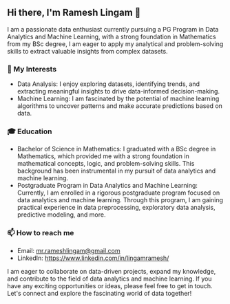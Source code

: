 ## Hi there, I'm Ramesh Lingam 👋

I am a passionate data enthusiast currently pursuing a PG Program in Data Analytics and Machine Learning, with a strong foundation in Mathematics from my BSc degree, I am eager to apply my analytical and problem-solving skills to extract valuable insights from complex datasets.

### 🔭 My Interests

- Data Analysis: I enjoy exploring datasets, identifying trends, and extracting meaningful insights to drive data-informed decision-making.
- Machine Learning: I am fascinated by the potential of machine learning algorithms to uncover patterns and make accurate predictions based on data.

### 🎓 Education

- Bachelor of Science in Mathematics: I graduated with a BSc degree in Mathematics, which provided me with a strong foundation in mathematical concepts, logic, and problem-solving skills. This background has been instrumental in my pursuit of data analytics and machine learning.
- Postgraduate Program in Data Analytics and Machine Learning: Currently, I am enrolled in a rigorous postgraduate program focused on data analytics and machine learning. Through this program, I am gaining practical experience in data preprocessing, exploratory data analysis, predictive modeling, and more.

### 📫 How to reach me

- Email: mr.rameshlingam@gmail.com
- LinkedIn: https://www.linkedin.com/in/lingamramesh/

I am eager to collaborate on data-driven projects, expand my knowledge, and contribute to the field of data analytics and machine learning. If you have any exciting opportunities or ideas, please feel free to get in touch. Let's connect and explore the fascinating world of data together!
